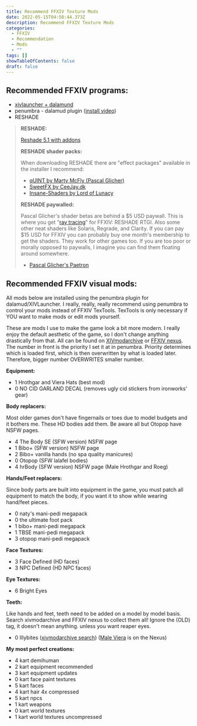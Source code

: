 ```yaml
---
title: Recommend FFXIV Texture Mods
date: 2022-05-15T04:58:44.373Z
description: Recommend FFXIV Texture Mods
categories:
  - FFXIV
  - Recommendation
  - Mods
  - ""
tags: []
showTableOfContents: false
draft: false
---
```

## Recommended FFXIV programs:

* [xivlauncher + dalamund](https://github.com/goatcorp/FFXIVQuickLauncher)
* penumbra - dalamud plugin ([install video](https://www.youtube.com/watch?v=J6T-Ro-WOnM))
* RESHADE

> **RESHADE:**
>
> [Reshade 5.1 with addons](https://reshade.me/releases/7951-5-1)
>
> **RESHADE shader packs:**
>
> When downloading RESHADE there are "effect packages" available in the installer I recommend:
>
> * [qUINT by Marty McFly (Pascal Glicher)](https://github.com/martymcmodding/qUINT)
> * [SweetFX by CeeJay.dk](https://github.com/CeeJayDK/SweetFX)
> * [Insane-Shaders by Lord of Lunacy](https://github.com/LordOfLunacy/Insane-Shaders)
>
> **RESHADE paywalled:**
>
> Pascal Glicher's shader betas are behind a $5 USD paywall. This is where you get "[ray tracing](https://www.youtube.com/watch?v=ZOPgXRZSvzQ)" for FFXIV: RESHADE RTGI. Also some other neat shaders like Solaris, Regrade, and Clarity. If you can pay $15 USD for FFXIV you can probably buy one month's membership to get the shaders. They work for other games too. If you are too poor or morally opposed to paywalls, I imagine you can find them floating around somewhere.
>
> * [Pascal Glicher's Paetron](https://www.patreon.com/mcflypg)

## Recommended FFXIV visual mods:

All mods below are installed using the penumbra plugin for dalamud/XIVLauncher. I really, really, really recommend using penumbra to control your mods instead of FFXIV TexTools. TexTools is only necessary if YOU want to make mods or edit mods yourself.

These are mods I use to make the game look a bit more modern. I really enjoy the default aesthetic of the game, so I don't change anything drastically from that. All can be found on [XIVmodarchive](https://www.xivmodarchive.com) or [FFXIV nexus](https://www.nexusmods.com/finalfantasy14).
The number in front is the priority I set it at in penumbra. Priority determines which is loaded first, which is then overwritten by what is loaded later. Therefore, bigger number OVERWRITES smaller number.

**Equipment:**

* 1 Hrothgar and Viera Hats (best mod)
* 0 NO CID GARLAND DECAL (removes ugly cid stickers from ironworks' gear)

**Body replacers:**

Most older games don't have fingernails or toes due to model budgets and it bothers me. These HD bodies add them. Be aware all but Otopop have NSFW pages.

* 4 The Body SE (SFW version) NSFW page
* 1 Bibo+ (SFW version) NSFW page
* 2 Bibo+ vanilla hands (no spa quality manicures)
* 0 Otopop (SFW lalafel bodies) 
* 4 hrBody (SFW version) NSFW page (Male Hrothgar and Roeg)

**Hands/Feet replacers:**

Since body parts are built into equipment in the game, you must patch all equipment to match the body, if you want it to show while wearing hand/feet pieces.

* 0 naty's mani-pedi megapack
* 0 the ultimate foot pack
* 1 bibo+ mani-pedi megapack
* 1 TBSE mani-pedi megapack
* 3 otopop mani-pedi megapack

**Face Textures:**

* 3 Face Defined (HD faces)
* 3 NPC Defined (HD NPC faces)

**Eye Textures:**

* 6 Bright Eyes

**Teeth:**

Like hands and feet, teeth need to be added on a model by model basis. Search xivmodarchive and FFXIV nexus to collect them all! Ignore the (OLD) tag, it doesn't mean anything. unless you want reaper eyes.

* 0 Illybites ([xivmodarchive search](https://www.xivmodarchive.com/search?sortby=rank&sortorder=desc&basic_text=illybites&types=1%2C3%2C7%2C9%2C12%2C15%2C2%2C4%2C8%2C10%2C14%2C11%2C5%2C13%2C6)) ([Male Viera](https://www.nexusmods.com/finalfantasy14/mods/1437) is on the Nexus)

**My most perfect creations:**

* 4 kart demihuman
* 2 kart equipment recommended
* 3 kart equipment updates
* 0 kart face paint textures
* 5 kart faces
* 4 kart hair 4x compressed
* 5 kart npcs
* 1 kart weapons
* 0 kart world textures
* 1 kart world textures uncompressed